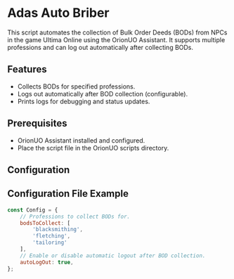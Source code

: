 # Adas Auto Briber

This script automates the collection of Bulk Order Deeds (BODs) from NPCs in the game Ultima Online using the OrionUO Assistant. It supports multiple professions and can log out automatically after collecting BODs.

## Features
- Collects BODs for specified professions.
- Logs out automatically after BOD collection (configurable).
- Prints logs for debugging and status updates.

## Prerequisites
- OrionUO Assistant installed and configured.
- Place the script file in the OrionUO scripts directory.

## Configuration

## Configuration File Example
```javascript
const Config = {
    // Professions to collect BODs for.
    bodsToCollect: [
        'blacksmithing',
        'fletching',
        'tailoring'
    ],
    // Enable or disable automatic logout after BOD collection.
    autoLogOut: true,
};
```
